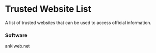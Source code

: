 # Trusted Website List
A list of trusted websites that can be used to access official information.

### Software
ankiweb.net

